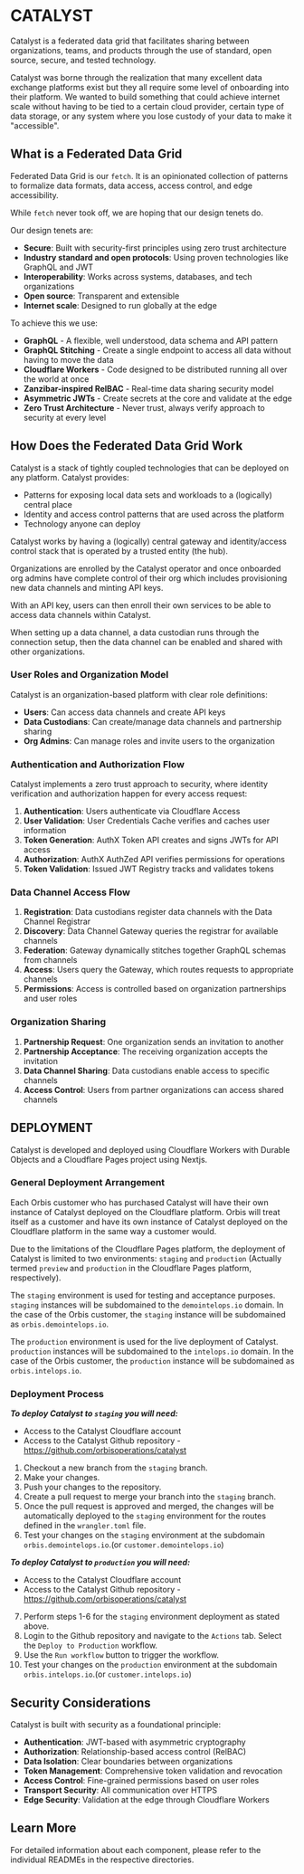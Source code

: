 # CATALYST

Catalyst is a federated data grid that facilitates sharing between organizations, teams, and products through the use of standard, open source, secure, and tested technology.

Catalyst was borne through the realization that many excellent data exchange platforms exist but they all require some level of onboarding into their platform. We wanted to build something that could achieve internet scale without having to be tied to a certain cloud provider, certain type of data storage, or any system where you lose custody of your data to make it "accessible".

## What is a Federated Data Grid

Federated Data Grid is our `fetch`. It is an opinionated collection of patterns to formalize data formats, data access, access control, and edge accessibility.

While `fetch` never took off, we are hoping that our design tenets do.

Our design tenets are:

* **Secure**: Built with security-first principles using zero trust architecture
* **Industry standard and open protocols**: Using proven technologies like GraphQL and JWT
* **Interoperability**: Works across systems, databases, and tech organizations
* **Open source**: Transparent and extensible
* **Internet scale**: Designed to run globally at the edge

To achieve this we use:

* **GraphQL** - A flexible, well understood, data schema and API pattern
* **GraphQL Stitching** - Create a single endpoint to access all data without having to move the data
* **Cloudflare Workers** - Code designed to be distributed running all over the world at once
* **Zanzibar-inspired RelBAC** - Real-time data sharing security model
* **Asymmetric JWTs** - Create secrets at the core and validate at the edge
* **Zero Trust Architecture** - Never trust, always verify approach to security at every level

## How Does the Federated Data Grid Work

Catalyst is a stack of tightly coupled technologies that can be deployed on any platform. Catalyst provides:

* Patterns for exposing local data sets and workloads to a (logically) central place
* Identity and access control patterns that are used across the platform
* Technology anyone can deploy

Catalyst works by having a (logically) central gateway and identity/access control stack that is operated by a trusted entity (the hub). 

Organizations are enrolled by the Catalyst operator and once onboarded org admins have complete control of their org which includes provisioning new data channels and minting API keys.

With an API key, users can then enroll their own services to be able to access data channels within Catalyst.

When setting up a data channel, a data custodian runs through the connection setup, then the data channel can be enabled and shared with other organizations.

### User Roles and Organization Model

Catalyst is an organization-based platform with clear role definitions:

* **Users**: Can access data channels and create API keys
* **Data Custodians**: Can create/manage data channels and partnership sharing
* **Org Admins**: Can manage roles and invite users to the organization

### Authentication and Authorization Flow

Catalyst implements a zero trust approach to security, where identity verification and authorization happen for every access request:

1. **Authentication**: Users authenticate via Cloudflare Access
2. **User Validation**: User Credentials Cache verifies and caches user information
3. **Token Generation**: AuthX Token API creates and signs JWTs for API access
4. **Authorization**: AuthX AuthZed API verifies permissions for operations
5. **Token Validation**: Issued JWT Registry tracks and validates tokens

### Data Channel Access Flow

1. **Registration**: Data custodians register data channels with the Data Channel Registrar
2. **Discovery**: Data Channel Gateway queries the registrar for available channels
3. **Federation**: Gateway dynamically stitches together GraphQL schemas from channels
4. **Access**: Users query the Gateway, which routes requests to appropriate channels
5. **Permissions**: Access is controlled based on organization partnerships and user roles

### Organization Sharing

1. **Partnership Request**: One organization sends an invitation to another
2. **Partnership Acceptance**: The receiving organization accepts the invitation
3. **Data Channel Sharing**: Data custodians enable access to specific channels
4. **Access Control**: Users from partner organizations can access shared channels   



## DEPLOYMENT

Catalyst is developed and deployed using Cloudflare Workers with Durable Objects and a Cloudflare Pages project using Nextjs.

### General Deployment Arrangement
Each Orbis customer who has purchased Catalyst will have their own instance of Catalyst deployed on the Cloudflare platform.
Orbis will treat itself as a customer and have its own instance of Catalyst deployed on the Cloudflare platform in the same way a customer would.

Due to the limitations of the Cloudflare Pages platform, the deployment of Catalyst is limited to two environments:
`staging` and `production` (Actually termed `preview` and `production` in the Cloudflare Pages platform, respectively).

The `staging` environment is used for testing and acceptance purposes. `staging` instances will be subdomained to the
`demointelops.io` domain.  In the case of the Orbis customer, the `staging` instance will be subdomained as
`orbis.demointelops.io`.

The `production` environment is used for the live deployment of Catalyst. `production` instances will be subdomained to
the `intelops.io` domain. In the case of the Orbis customer, the `production` instance will be subdomained as
`orbis.intelops.io`.


### Deployment Process
***To deploy Catalyst to `staging` you will need:***
* Access to the Catalyst Cloudflare account
* Access to the Catalyst Github repository - https://github.com/orbisoperations/catalyst

1. Checkout a new branch from the `staging` branch.
2. Make your changes.
3. Push your changes to the repository.
4. Create a pull request to merge your branch into the `staging` branch.
5. Once the pull request is approved and merged, the changes will be automatically deployed to the `staging` environment
   for the routes defined in the `wrangler.toml` file.
6. Test your changes on the `staging` environment at the subdomain `orbis.demointelops.io`.(or `customer.demointelops.io`)

***To deploy Catalyst to `production` you will need:***
* Access to the Catalyst Cloudflare account 
* Access to the Catalyst Github repository - https://github.com/orbisoperations/catalyst

7. Perform steps 1-6 for the `staging` environment deployment as stated above.
8. Login to the Github repository and navigate to the `Actions` tab. Select the `Deploy to Production` workflow.
9. Use the `Run workflow` button to trigger the workflow.
10. Test your changes on the `production` environment at the subdomain `orbis.intelops.io`.(or `customer.intelops.io`)


## Security Considerations

Catalyst is built with security as a foundational principle:

- **Authentication**: JWT-based with asymmetric cryptography
- **Authorization**: Relationship-based access control (RelBAC)
- **Data Isolation**: Clear boundaries between organizations
- **Token Management**: Comprehensive token validation and revocation
- **Access Control**: Fine-grained permissions based on user roles
- **Transport Security**: All communication over HTTPS
- **Edge Security**: Validation at the edge through Cloudflare Workers

## Learn More

For detailed information about each component, please refer to the individual READMEs in the respective directories.